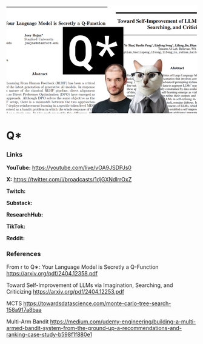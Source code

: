 ![thumbnail](thumbnail.png)

# Q*

### Links

**YouTube:** https://youtube.com/live/vOA9JSDPJs0

**X:** https://twitter.com/i/broadcasts/1djGXNdlrrOxZ

**Twitch:**

**Substack:**

**ResearchHub:**

**TikTok:**

**Reddit:**

### References

From r to Q∗: Your Language Model is Secretly a Q-Function
https://arxiv.org/pdf/2404.12358.pdf

Toward Self-Improvement of LLMs via Imagination, Searching, and Criticizing
https://arxiv.org/pdf/2404.12253.pdf

MCTS
https://towardsdatascience.com/monte-carlo-tree-search-158a917a8baa

Multi-Arm Bandit
https://medium.com/udemy-engineering/building-a-multi-armed-bandit-system-from-the-ground-up-a-recommendations-and-ranking-case-study-b598f1f880e1
